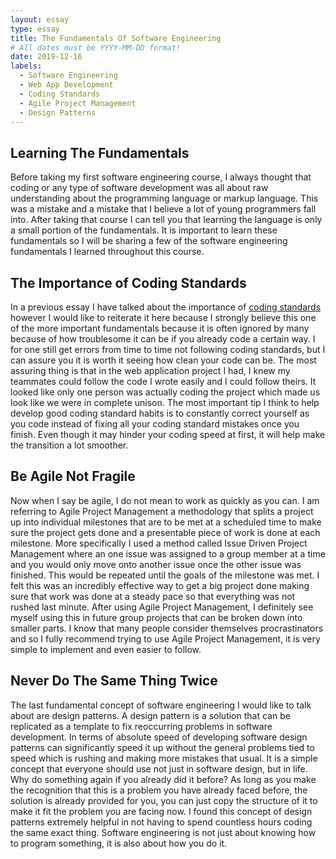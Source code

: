 ```yaml
---
layout: essay
type: essay
title: The Fundamentals Of Software Engineering
# All dates must be YYYY-MM-DD format!
date: 2019-12-16
labels:
  - Software Engineering
  - Web App Development
  - Coding Standards
  - Agile Project Management
  - Design Patterns
---
```


## Learning The Fundamentals

Before taking my first software engineering course, I always thought that coding or any type of software development was all about raw understanding about the programming language or markup language. This was a mistake and a mistake that I believe a lot of young programmers fall into. After taking that course I can tell you that learning the language is only a small portion of the fundamentals. It is important to learn these fundamentals so I will be sharing a few of the software engineering fundamentals I learned throughout this course.

## The Importance of Coding Standards

In a previous essay I have talked about the importance of [coding standards](https://nchu277.github.io/essays/2019-09-23.html) however I would like to reiterate it here because I strongly believe this one of the more important fundamentals because it is often ignored by many because of how troublesome it can be if you already code a certain way. I for one still get errors from time to time not following coding standards, but I can assure you it is worth it seeing how clean your code can be. The most assuring thing is that in the web application project I had, I knew my teammates could follow the code I wrote easily and I could follow theirs. It looked like only one person was actually coding the project which made us look like we were in complete unison. The most important tip I think to help develop good coding standard habits is to constantly correct yourself as you code instead of fixing all your coding standard mistakes once you finish. Even though it may hinder your coding speed at first, it will help make the transition a lot smoother.

## Be Agile Not Fragile

Now when I say be agile, I do not mean to work as quickly as you can. I am referring to Agile Project Management a methodology that splits a project up into individual milestones that are to be met at a scheduled time to make sure the project gets done and a presentable piece of work is done at each milestone. More specifically I used a method called Issue Driven Project Management where an one issue was assigned to a group member at a time and you would only move onto another issue once the other issue was finished. This would be repeated until the goals of the milestone was met. I felt this was an incredibly effective way to get a big project done making sure that work was done at a steady pace so that everything was not rushed last minute. After using Agile Project Management, I definitely see myself using this in future group projects that can be broken down into smaller parts. I know that many people consider themselves procrastinators and so I fully recommend trying to use Agile Project Management, it is very simple to implement and even easier to follow.

## Never Do The Same Thing Twice

The last fundamental concept of software engineering I would like to talk about are design patterns. A design pattern is a solution that can be replicated as a template to fix reoccurring problems in software development. In terms of absolute speed of developing software design patterns can significantly speed it up without the general problems tied to speed which is rushing and making more mistakes that usual. It is a simple concept that everyone should use not just in software design, but in life. Why do something again if you already did it before? As long as you make the recognition that this is a problem you have already faced before, the solution is already provided for you, you can just copy the structure of it to make it fit the problem you are facing now. I found this concept of design patterns extremely helpful in not having to spend countless hours coding the same exact thing. Software engineering is not just about knowing how to program something, it is also about how you do it.
